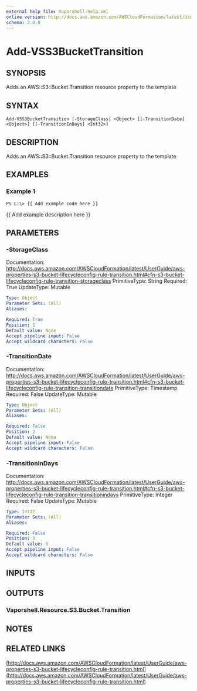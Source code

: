 ```yaml
---
external help file: Vaporshell-help.xml
online version: http://docs.aws.amazon.com/AWSCloudFormation/latest/UserGuide/aws-properties-s3-bucket-lifecycleconfig-rule-transition.html
schema: 2.0.0
---
```


# Add-VSS3BucketTransition

## SYNOPSIS
Adds an AWS::S3::Bucket.Transition resource property to the template

## SYNTAX

```
Add-VSS3BucketTransition [-StorageClass] <Object> [[-TransitionDate] <Object>] [[-TransitionInDays] <Int32>]
```

## DESCRIPTION
Adds an AWS::S3::Bucket.Transition resource property to the template

## EXAMPLES

### Example 1
```
PS C:\> {{ Add example code here }}
```

{{ Add example description here }}

## PARAMETERS

### -StorageClass
Documentation: http://docs.aws.amazon.com/AWSCloudFormation/latest/UserGuide/aws-properties-s3-bucket-lifecycleconfig-rule-transition.html#cfn-s3-bucket-lifecycleconfig-rule-transition-storageclass
PrimitiveType: String
Required: True
UpdateType: Mutable

```yaml
Type: Object
Parameter Sets: (All)
Aliases: 

Required: True
Position: 1
Default value: None
Accept pipeline input: False
Accept wildcard characters: False
```

### -TransitionDate
Documentation: http://docs.aws.amazon.com/AWSCloudFormation/latest/UserGuide/aws-properties-s3-bucket-lifecycleconfig-rule-transition.html#cfn-s3-bucket-lifecycleconfig-rule-transition-transitiondate
PrimitiveType: Timestamp
Required: False
UpdateType: Mutable

```yaml
Type: Object
Parameter Sets: (All)
Aliases: 

Required: False
Position: 2
Default value: None
Accept pipeline input: False
Accept wildcard characters: False
```

### -TransitionInDays
Documentation: http://docs.aws.amazon.com/AWSCloudFormation/latest/UserGuide/aws-properties-s3-bucket-lifecycleconfig-rule-transition.html#cfn-s3-bucket-lifecycleconfig-rule-transition-transitionindays
PrimitiveType: Integer
Required: False
UpdateType: Mutable

```yaml
Type: Int32
Parameter Sets: (All)
Aliases: 

Required: False
Position: 3
Default value: 0
Accept pipeline input: False
Accept wildcard characters: False
```

## INPUTS

## OUTPUTS

### Vaporshell.Resource.S3.Bucket.Transition

## NOTES

## RELATED LINKS

[http://docs.aws.amazon.com/AWSCloudFormation/latest/UserGuide/aws-properties-s3-bucket-lifecycleconfig-rule-transition.html](http://docs.aws.amazon.com/AWSCloudFormation/latest/UserGuide/aws-properties-s3-bucket-lifecycleconfig-rule-transition.html)

